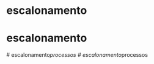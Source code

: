 # escalonamento
# escalonamento
#   e s c a l o n a m e n t o _ p r o c e s s o s  
 #   e s c a l o n a m e n t o _ p r o c e s s o s  
 